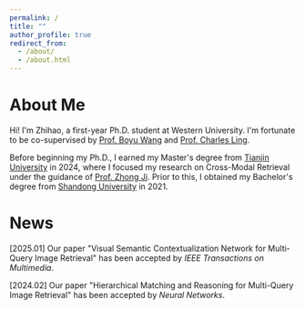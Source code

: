 ```yaml
---
permalink: /
title: ""
author_profile: true
redirect_from: 
  - /about/
  - /about.html
---
```

# About Me
Hi! I'm Zhihao, a first-year Ph.D. student at Western University. I'm fortunate to be co-supervised by [Prof. Boyu Wang](https://sites.google.com/site/borriewang/home) and [Prof. Charles Ling](https://www.csd.uwo.ca/~xling/). 

Before beginning my Ph.D., I earned my Master's degree from [Tianjin University](https://www.tju.edu.cn/english/index.htm) in 2024, where I focused my research on Cross-Modal Retrieval under the guidance of [Prof. Zhong Ji](https://faculty.tju.edu.cn/zhongJi/en/index.htm). Prior to this, I obtained my Bachelor's degree from [Shandong University](https://www.en.sdu.edu.cn) in 2021. 

# News
[2025.01]  Our paper "Visual Semantic Contextualization Network for Multi-Query Image Retrieval" has been accepted by _IEEE Transactions on Multimedia_. 

[2024.02]  Our paper "Hierarchical Matching and Reasoning for Multi-Query Image Retrieval" has been accepted by _Neural Networks_. 
